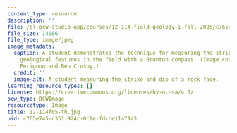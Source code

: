 ```yaml
---
content_type: resource
description: ''
file: /ol-ocw-studio-app/courses/12-114-field-geology-i-fall-2005/c765e745c351924c0c2efdcce11a79a3_12-114f05-th.jpg
file_size: 14686
file_type: image/jpeg
image_metadata:
  caption: A student demonstrates the technique for measuring the strike and dip of
    geological features in the field with a Brunton compass. (Image courtesy of Mariela
    Perignon and Ben Crosby.)
  credit: ''
  image-alt: A student measuring the strike and dip of a rock face.
learning_resource_types: []
license: https://creativecommons.org/licenses/by-nc-sa/4.0/
ocw_type: OCWImage
resourcetype: Image
title: 12-114f05-th.jpg
uid: c765e745-c351-924c-0c2e-fdcce11a79a3
---
```

